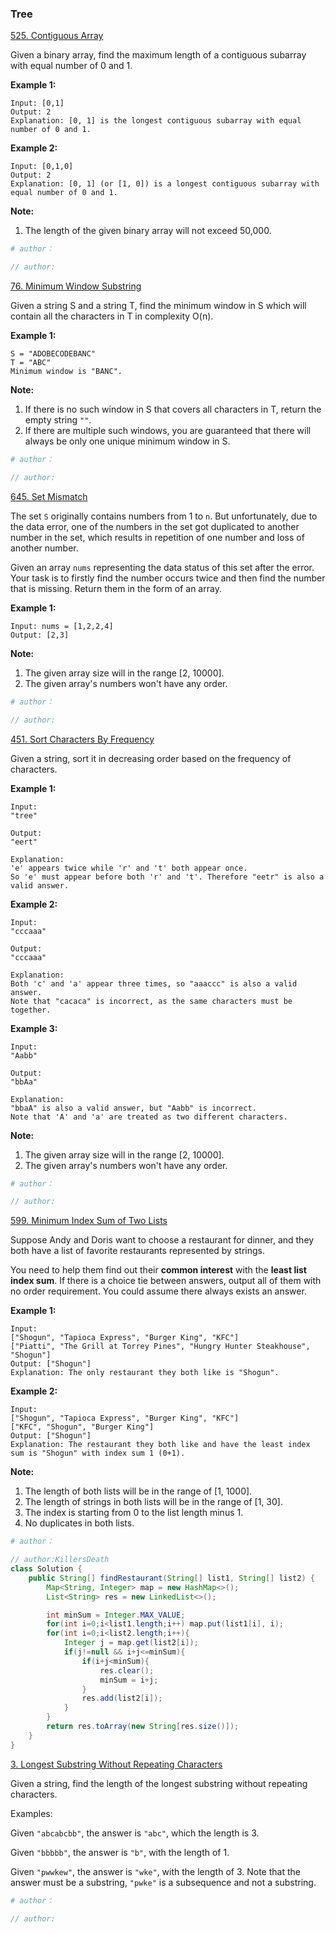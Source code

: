 ### Tree
[525. Contiguous Array](https://leetcode.com/problems/contiguous-array/description/)

Given a binary array, find the maximum length of a contiguous subarray with equal number of 0 and 1.

**Example 1:**
```
Input: [0,1]
Output: 2
Explanation: [0, 1] is the longest contiguous subarray with equal number of 0 and 1.
```

**Example 2:**
```
Input: [0,1,0]
Output: 2
Explanation: [0, 1] (or [1, 0]) is a longest contiguous subarray with equal number of 0 and 1.
```

**Note:**
1. The length of the given binary array will not exceed 50,000.

```python
# author：
```

```java
// author:
```

[76. Minimum Window Substring](https://leetcode.com/problems/minimum-window-substring/description/)

Given a string S and a string T, find the minimum window in S which will contain all the characters in T in complexity O(n).

**Example 1:**
```
S = "ADOBECODEBANC"
T = "ABC"
Minimum window is "BANC".
```

**Note:**
1. If there is no such window in S that covers all characters in T, return the empty string `""`.
2. If there are multiple such windows, you are guaranteed that there will always be only one unique minimum window in S.

```python
# author：
```

```java
// author:
```

[645. Set Mismatch](https://leetcode.com/problems/set-mismatch/description/)

The set `S` originally contains numbers from 1 to `n`. But unfortunately, due to the data error, one of the numbers in the set got duplicated to another number in the set, which results in repetition of one number and loss of another number.

Given an array `nums` representing the data status of this set after the error. Your task is to firstly find the number occurs twice and then find the number that is missing. Return them in the form of an array.

**Example 1:**
```
Input: nums = [1,2,2,4]
Output: [2,3]
```

**Note:**
1. The given array size will in the range [2, 10000].
2. The given array's numbers won't have any order.

```python
# author：
```

```java
// author:
```

[451. Sort Characters By Frequency](https://leetcode.com/problems/sort-characters-by-frequency/description/)

Given a string, sort it in decreasing order based on the frequency of characters.

**Example 1:**
```
Input:
"tree"

Output:
"eert"

Explanation:
'e' appears twice while 'r' and 't' both appear once.
So 'e' must appear before both 'r' and 't'. Therefore "eetr" is also a valid answer.
```

**Example 2:**
```
Input:
"cccaaa"

Output:
"cccaaa"

Explanation:
Both 'c' and 'a' appear three times, so "aaaccc" is also a valid answer.
Note that "cacaca" is incorrect, as the same characters must be together.
```

**Example 3:**
```
Input:
"Aabb"

Output:
"bbAa"

Explanation:
"bbaA" is also a valid answer, but "Aabb" is incorrect.
Note that 'A' and 'a' are treated as two different characters.
```

**Note:**
1. The given array size will in the range [2, 10000].
2. The given array's numbers won't have any order.

```python
# author：
```

```java
// author:
```

[599. Minimum Index Sum of Two Lists](https://leetcode.com/problems/minimum-index-sum-of-two-lists/description/)

Suppose Andy and Doris want to choose a restaurant for dinner, and they both have a list of favorite restaurants represented by strings.

You need to help them find out their **common interest** with the **least list index sum**. If there is a choice tie between answers, output all of them with no order requirement. You could assume there always exists an answer.

**Example 1:**
```
Input:
["Shogun", "Tapioca Express", "Burger King", "KFC"]
["Piatti", "The Grill at Torrey Pines", "Hungry Hunter Steakhouse", "Shogun"]
Output: ["Shogun"]
Explanation: The only restaurant they both like is "Shogun".
```

**Example 2:**
```
Input:
["Shogun", "Tapioca Express", "Burger King", "KFC"]
["KFC", "Shogun", "Burger King"]
Output: ["Shogun"]
Explanation: The restaurant they both like and have the least index sum is "Shogun" with index sum 1 (0+1).
```


**Note:**
1. The length of both lists will be in the range of [1, 1000].
2. The length of strings in both lists will be in the range of [1, 30].
3. The index is starting from 0 to the list length minus 1.
4. No duplicates in both lists.

```python
# author：
```

```java
// author:KillersDeath
class Solution {
    public String[] findRestaurant(String[] list1, String[] list2) {
        Map<String, Integer> map = new HashMap<>();
        List<String> res = new LinkedList<>();

        int minSum = Integer.MAX_VALUE;
        for(int i=0;i<list1.length;i++) map.put(list1[i], i);
        for(int i=0;i<list2.length;i++){
            Integer j = map.get(list2[i]);
            if(j!=null && i+j<=minSum){
                if(i+j<minSum){
                    res.clear();
                    minSum = i+j;
                }
                res.add(list2[i]);
            }
        }
        return res.toArray(new String[res.size()]);
    }
}
```

[3. Longest Substring Without Repeating Characters](https://leetcode.com/problems/minimum-index-sum-of-two-lists/description/)

Given a string, find the length of the longest substring without repeating characters.

Examples:

Given `"abcabcbb"`, the answer is `"abc"`, which the length is 3.

Given `"bbbbb"`, the answer is `"b"`, with the length of 1.

Given `"pwwkew"`, the answer is `"wke"`, with the length of 3. Note that the answer must be a substring, `"pwke"` is a subsequence and not a substring.



```python
# author：
```

```java
// author:
```
